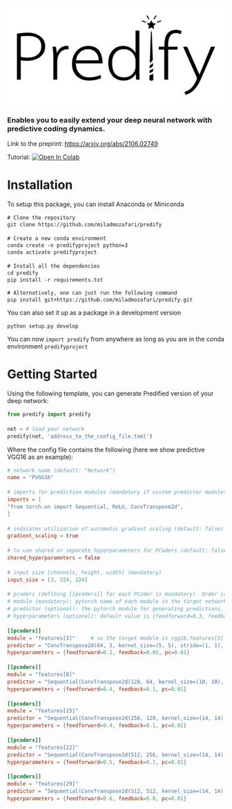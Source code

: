 ![alt text](predify_logo.png)
### Enables you to easily extend your deep neural network with predictive coding dynamics.
Link to the preprint: https://arxiv.org/abs/2106.02749

Tutorial: [![Open In Colab](https://colab.research.google.com/assets/colab-badge.svg)](https://colab.research.google.com/github/miladmozafari/predify/blob/master/examples/predify_demo.ipynb)
# Installation

To setup this package, you can install Anaconda or Miniconda
```
# Clone the repository
git clone https://github.com/miladmozafari/predify

# Create a new conda environment
conda create -n predifyproject python=3
conda activate predifyproject

# Install all the dependencies
cd predify
pip install -r requirements.txt
```
```
# Alternatively, one can just run the following command
pip install git+https://github.com/miladmozafari/predify.git
```


You can also set it up as a package in a development version

```
python setup.py develop
```

You can now `import predify` from anywhere as long as you are in the conda environment `predifyproject`

# Getting Started
Using the following template, you can generate Predified version of your deep network:
```python
from predify import predify

net = # load your network
predify(net, 'address_to_the_config_file.toml')
```

Where the config file contains the following (here we show predictive VGG16 as an example):
```toml
# network name (default: "Network")
name = "PVGG16"

# imports for prediction modules (mandatory if custom predictor modules are defined)
imports = [
"from torch.nn import Sequential, ReLU, ConvTranspose2d",
]

# indicates utilization of automatic gradient scaling (default: false)
gradient_scaling = true

# to use shared or separate hyperparameters for PCoders (default: false)
shared_hyperparameters = false

# input size [channels, height, width] (mandatory)
input_size = [3, 224, 224]

# pcoders (defining [[pcoders]] for each PCoder is mandatory). Order is important.
# module (mandatory): pytorch name of each module in the target network to be converted into an encoder
# predictor (optional): the pytorch module for generating predictions. By default, it will be upsample+conv_transpose)
# hyperparameters (optional): default value is {feedforward=0.3, feedback=0.3, pc=0.01}. If shared_hyperparameters=true, the values of the first PCoder will be used for all of them.

[[pcoders]]
module = "features[3]"     # so the target module is vgg16.features[3]
predictor = "ConvTranspose2d(64, 3, kernel_size=(5, 5), stride=(1, 1), padding=(2, 2))"
hyperparameters = {feedforward=0.2, feedback=0.05, pc=0.01}

[[pcoders]]
module = "features[8]"
predictor = "Sequential(ConvTranspose2d(128, 64, kernel_size=(10, 10), stride=(2, 2), padding=(4, 4)), ReLU(inplace=True))"
hyperparameters = {feedforward=0.4, feedback=0.1, pc=0.01}

[[pcoders]]
module = "features[15]"
predictor = "Sequential(ConvTranspose2d(256, 128, kernel_size=(14, 14), stride=(2, 2), padding=(6, 6)), ReLU(inplace=True))"
hyperparameters = {feedforward=0.4, feedback=0.1, pc=0.01}

[[pcoders]]
module = "features[22]"
predictor = "Sequential(ConvTranspose2d(512, 256, kernel_size=(14, 14), stride=(2, 2), padding=(6, 6)), ReLU(inplace=True))"
hyperparameters = {feedforward=0.5, feedback=0.1, pc=0.01}

[[pcoders]]
module = "features[29]"
predictor = "Sequential(ConvTranspose2d(512, 512, kernel_size=(14, 14), stride=(2, 2), padding=(6, 6)), ReLU(inplace=True))"
hyperparameters = {feedforward=0.6, feedback=0.0, pc=0.01}
```
